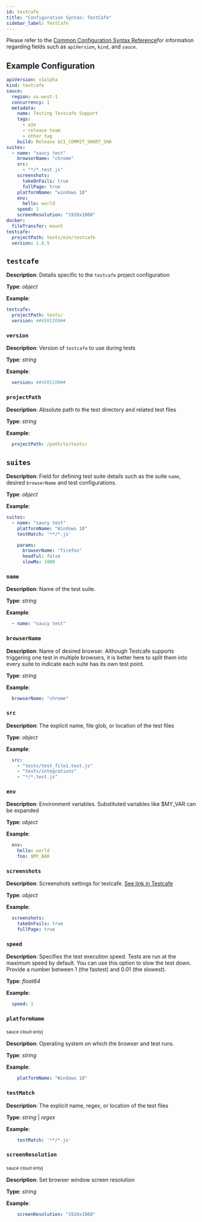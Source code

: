 ```yaml
---
id: testcafe
title: "Configuration Syntax: TestCafe"
sidebar_label: TestCafe
---
```


Please refer to the [Common Configuration Syntax Reference](/testrunner-toolkit/configuration#common-syntax-reference)for information regarding fields such as `apiVersion`, `kind`, and `sauce`.

## Example Configuration

```yaml
apiVersion: v1alpha
kind: testcafe
sauce:
  region: us-west-1
  concurrency: 1
  metadata:
    name: Testing Testcafe Support
    tags:
      - e2e
      - release team
      - other tag
    build: Release $CI_COMMIT_SHORT_SHA
suites:
  - name: "saucy test"
    browserName: "chrome"
    src:
      - "*/*.test.js"
    screenshots:
      takeOnFails: true
      fullPage: true
    platformName: "windows 10"
    env:
      hello: world
    speed: 1
    screenResolution: "1920x1080"
docker:
  fileTransfer: mount
testcafe:
  projectPath: tests/e2e/testcafe
  version: 1.8.5
```

## `testcafe`

__Description__: Details specific to the `testcafe` project configuration

__Type__: *object*

__Example__:
```yaml
testcafe:
  projectPath: tests/
  version: ##VERSION##
```

### `version`

__Description__: Version of `testcafe` to use during tests

__Type__: *string*

__Example__:
```yaml
  version: ##VERSION##
```

### `projectPath`

__Description__: Absolute path to the test directory and related test files

__Type__: *string*

__Example__:
```yaml
  projectPath: /path/to/tests/
```

## `suites`

__Description__: Field for defining test suite details such as the suite `name`, desired `browserName` and test configurations.

__Type__: *object*

__Example__:
```yaml
suites:
  - name: "saucy test"
    platformName: "Windows 10"
    testMatch: '**/*.js'

    params:
      browserName: "firefox"
      headful: false
      slowMo: 1000
```

### `name`

__Description__: Name of the test suite.

__Type__: *string*

__Example__:
```yaml
  - name: "saucy test"
```

### `browserName`

__Description__: Name of desired browser. Although Testcafe supports triggering one test in multiple browsers, it is better here to split them into every suite to indicate each suite has its own test point.

__Type__: *string*

__Example__:
```yaml
  browserName: "chrome"
```

### `src`

__Description__: The explicit name, file glob, or location of the test files

__Type__: *object*

__Example__:
```yaml
  src:
    - "tests/test_file1.test.js"
    - "tests/integrations"
    - "*/*.test.js"
```

### `env`

__Description__: Environment variables. Substituted variables like $MY_VAR can be expanded

__Type__: *object*

__Example__:
```yaml
  env:
    hello: world
    foo: $MY_BAR
```

### `screenshots`

__Description__: Screenshots settings for testcafe. [See link in Testcafe](https://devexpress.github.io/testcafe/documentation/reference/configuration-file.html#screenshots)

__Type__: *object*

__Example__:
```yaml
  screenshots:
    takeOnFails: true
    fullPage: true
```

### `speed`

__Description__: Specifies the test execution speed. Tests are run at the maximum speed by default. You can use this option to slow the test down. Provide a number between 1 (the fastest) and 0.01 (the slowest).

__Type__: *float64*

__Example__:
```yaml
  speed: 1
```

### `platformName`

<p><small><Highlight color="#ad1415">sauce cloud only</Highlight></small><a href="/testrunner-toolkit/running-tests#test-on-sauce-labs">ℹ</a></p>

__Description__: Operating system on which the browser and test runs.

__Type__: *string*

__Example__:
```yaml
    platformName: "Windows 10"
```

### `testMatch`

__Description__: The explicit name, regex, or location of the test files

__Type__: *string* | *regex*

__Example__:
```yaml
    testMatch: '**/*.js'
```

### `screenResolution`

<p><small><Highlight color="#ad1415">sauce cloud only</Highlight></small><a href="/testrunner-toolkit/running-tests#test-on-sauce-labs">ℹ</a></p>

__Description__: Set browser window screen resolution

__Type__: *string*

__Example__:
```yaml
    screenResolution: "1920x1080"
```
